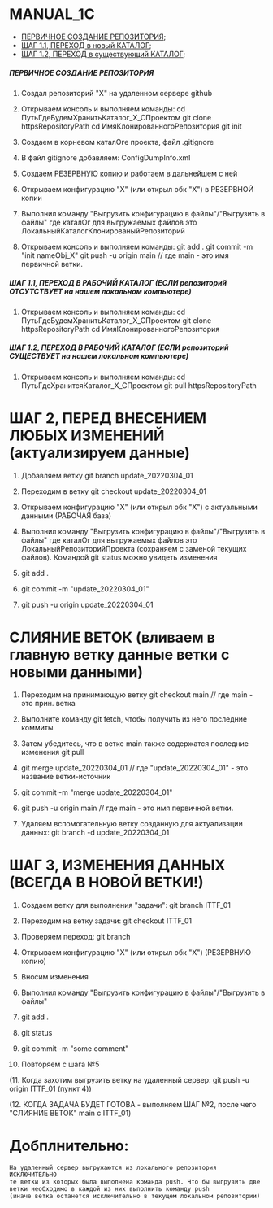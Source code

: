 # MANUAL_1C

+ [ПЕРВИЧНОЕ СОЗДАНИЕ РЕПОЗИТОРИЯ](#Step0);
+ [ШАГ 1.1, ПЕРЕХОД в новый КАТАЛОГ](#Step1_1);
+ [ШАГ 1.2, ПЕРЕХОД в существующий КАТАЛОГ](#Step1_2);


##### <a name="Step0"></a>	ПЕРВИЧНОЕ СОЗДАНИЕ РЕПОЗИТОРИЯ

1. Создал репозиторий       "X" на удаленном сервере github
2. Открываем консоль и выполняем команды:
    cd ПутьГдеБудемХранитьКаталог_Х_СПроектом
    git clone httpsRepositoryPath
    cd ИмяКлонированногоРепозитория
    git init
3. Создаем в корневом каталОге проекта, файл .gitignore
4. В файл gitignore добавляем: ConfigDumpInfo.xml

5. Создаем РЕЗЕРВНУЮ копию и работаем в дальнейшем с ней
6. Открываем конфигурацию    "Х" (или открыл обк "Х") в РЕЗЕРВНОЙ копии
7. Выполнил команду "Выгрузить конфигурацию в файлы"/"Выгрузить в файлы"
    где каталОг для выгружаемых файлов это ЛокальныйКаталогКлонированыйРепозиторий
8. Открываем консоль и выполняем команды:
    git add .
    git commit -m "init nameObj_X"
    git push -u origin main // где main - это имя первичной ветки.

##### <a name="Step1_1"></a>	ШАГ 1.1, ПЕРЕХОД В РАБОЧИЙ КАТАЛОГ (ЕСЛИ репозиторий ОТСУТСТВУЕТ на нашем локальном компьютере)

1. Открываем консоль и выполняем команды:
    cd ПутьГдеБудемХранитьКаталог_Х_СПроектом
    git clone httpsRepositoryPath
    cd ИмяКлонированногоРепозитория

##### <a name="Step1_2"></a>	ШАГ 1.2, ПЕРЕХОД В РАБОЧИЙ КАТАЛОГ (ЕСЛИ репозиторий СУЩЕСТВУЕТ на нашем локальном компьютере)

1. Открываем консоль и выполняем команды:
    cd ПутьГдеХранитсяКаталог_Х_СПроектом
    git pull httpsRepositoryPath

# ШАГ 2, ПЕРЕД ВНЕСЕНИЕМ ЛЮБЫХ ИЗМЕНЕНИЙ (актуализируем данные)

1. Добавляем ветку   git branch   update_20220304_01
2. Переходим в ветку git checkout update_20220304_01
2. Открываем конфигурацию    "Х" (или открыл обк "Х") с актуальными данными (РАБОЧАЯ база)
3. Выполнил команду "Выгрузить конфигурацию в файлы"/"Выгрузить в файлы"
    где каталОг для выгружаемых файлов это ЛокальныйРепозиторийПроекта
    (сохраняем с заменой текущих файлов). Командой git status можно увидеть изменения

4. git add .
5. git commit -m "update_20220304_01"
6. git push -u origin update_20220304_01

# СЛИЯНИЕ ВЕТОК (вливаем в главную ветку данные ветки с новыми данными)

1. Переходим на принимающую ветку git checkout main // где main - это  прин. ветка
2. Выполните команду git fetch, чтобы получить из него последние коммиты
3. Затем убедитесь, что в ветке main также содержатся последние изменения git pull
4. git merge update_20220304_01 // где "update_20220304_01" - это название ветки-источник

5. git commit -m "merge update_20220304_01"
6. git push -u origin main // где main - это имя первичной ветки.

7. Удаляем вспомогательную ветку созданную для актуализации данных: git branch -d update_20220304_01

# ШАГ 3, ИЗМЕНЕНИЯ ДАННЫХ (ВСЕГДА В НОВОЙ ВЕТКИ!)

1. Создаем ветку для выполнения "задачи": git branch ITTF_01
2. Переходим на ветку задачи: git checkout ITTF_01
3. Проверяем переход: git branch

4. Открываем конфигурацию    "Х" (или открыл обк "Х") (РЕЗЕРВНУЮ копию)

5. Вносим изменения
6. Выполнил команду "Выгрузить конфигурацию в файлы"/"Выгрузить в файлы"
7. git add .
8. git status
9. git commit -m "some comment"
10. Повторяем с шага №5

(11. Когда захотим выгрузить ветку на удаленный сервер: git push -u origin ITTF_01 (пункт 4))

(12. КОГДА ЗАДАЧА БУДЕТ ГОТОВА - выполняем ШАГ №2, после чего "СЛИЯНИЕ ВЕТОК" main с ITTF_01)

# Добплнительно:
    На удаленный сервер выгружаются из локального репозитория ИСКЛЮЧИТЕЛЬНО
    те ветки из которых была выполнена команда push. Что бы выгрузить две
    ветки необходимо в каждой из них выполнить команду push
    (иначе ветка останется исключительно в текущем локальном репозитории)
